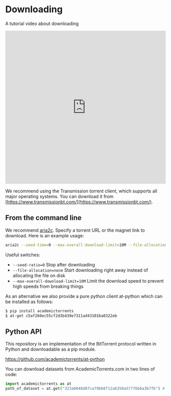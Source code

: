 # Downloading

A tutorial video about downloading

<iframe src="https://www.youtube.com/embed/mgONKmc52iI" style="max-width:100%"  width="640" height="480" frameborder=0 allowfullscreen></iframe>


We recommend using the Transmission torrent client, which supports all major operating systems. You can download it from [https://www.transmissionbt.com/](https://www.transmissionbt.com/).


## From the command line


We recommend [aria2c](https://aria2.github.io/). Specify a torrent URL or the magnet link to download. Here is an example usage:

```bash
aria2c --seed-time=0 --max-overall-download-limit=10M --file-allocation=none https://academictorrents.com/download/c5af268ec55cf2d3b439e7311ad43101ba8322eb.torrent
```

Useful switches:

- `--seed-ratio=0` Stop after downloading
- `--file-allocation=none` Start downloading right away instead of allocating the file on disk
- `--max-overall-download-limit=10M` Limit the download speed to prevent high speeds from breaking things



As an alternative we also provide a pure python client at-python which can be installed as follows:

```bash
$ pip install academictorrents
$ at-get c5af268ec55cf2d3b439e7311ad43101ba8322eb
```


## Python API

This repository is an implementation of the BitTorrent protocol written in Python and downloadable as a pip module.

https://github.com/academictorrents/at-python

You can download datasets from AcademicTorrents.com in two lines of code:

```python
import academictorrents as at
path_of_dataset = at.get("323a0048d87ca79b68f12a6350a57776b6a3b7fb") # Download mnist dataset
```
